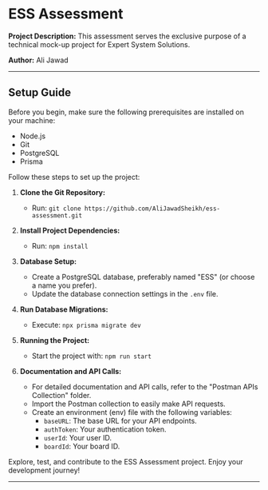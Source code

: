 # ESS Assessment

**Project Description:** This assessment serves the exclusive purpose of a technical mock-up project for Expert System Solutions.

**Author:** Ali Jawad

---

## Setup Guide

Before you begin, make sure the following prerequisites are installed on your machine:

- Node.js
- Git
- PostgreSQL
- Prisma

Follow these steps to set up the project:

1. **Clone the Git Repository:**
   - Run: `git clone https://github.com/AliJawadSheikh/ess-assessment.git`

2. **Install Project Dependencies:**
   - Run: `npm install`

3. **Database Setup:**
   - Create a PostgreSQL database, preferably named "ESS" (or choose a name you prefer).
   - Update the database connection settings in the `.env` file.

4. **Run Database Migrations:**
   - Execute: `npx prisma migrate dev`

5. **Running the Project:**
   - Start the project with: `npm run start`

6. **Documentation and API Calls:**
   - For detailed documentation and API calls, refer to the "Postman APIs Collection" folder.
   - Import the Postman collection to easily make API requests.
   - Create an environment (env) file with the following variables:
     - `baseURL`: The base URL for your API endpoints.
     - `authToken`: Your authentication token.
     - `userId`: Your user ID.
     - `boardId`: Your board ID.

Explore, test, and contribute to the ESS Assessment project. Enjoy your development journey!

---